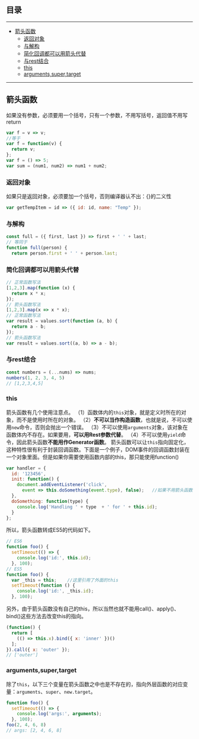 ## 目录
---
- [箭头函数](#箭头函数)
  - [返回对象](#返回对象)
  - [与解构](#与解构)
  - [简化回调都可以用箭头代替](#简化回调都可以用箭头代替)
  - [与rest结合](#与rest结合)
  - [this](#this)
  - [arguments,super,target](#arguments,super,target)
---

## 箭头函数
如果没有参数，必须要用一个括号，只有一个参数，不用写括号，返回值不用写return
```javascript
var f = v => v;
//等于
var f = function(v) {
  return v;
};
var f = () => 5;
var sum = (num1, num2) => num1 + num2;
```
### 返回对象
如果只是返回对象，必须要加一个括号，否则编译器认不出：{}的二义性
```javascript
var getTempItem = id => ({ id: id, name: "Temp" });
```
### 与解构
```javascript
const full = ({ first, last }) => first + ' ' + last;
// 等同于
function full(person) {
  return person.first + ' ' + person.last;
```
### 简化回调都可以用箭头代替
```javascript
// 正常函数写法
[1,2,3].map(function (x) {
  return x * x;
});
// 箭头函数写法
[1,2,3].map(x => x * x);
// 正常函数写法
var result = values.sort(function (a, b) {
  return a - b;
});
// 箭头函数写法
var result = values.sort((a, b) => a - b);
```
### 与rest结合
```javascript
const numbers = (...nums) => nums;
numbers(1, 2, 3, 4, 5)
// [1,2,3,4,5]
```
### this
箭头函数有几个使用注意点。
（1）函数体内的`this`对象，就是定义时所在的对象，而不是使用时所在的对象。
（2）**不可以当作构造函数**，也就是说，不可以使用`new`命令，否则会抛出一个错误。
（3）不可以使用`arguments`对象，该对象在函数体内不存在。如果要用，**可以用Rest参数代替**。
（4）不可以使用`yield`命令，因此箭头函数**不能用作Generator函数**。
箭头函数可以让`this`指向固定化，这种特性很有利于封装回调函数。下面是一个例子，DOM事件的回调函数封装在一个对象里面。但是如果你需要使用函数内部的this，那只能使用function()
```javascript
var handler = {
  id: '123456',
  init: function() {
    document.addEventListener('click',
      event => this.doSomething(event.type), false);   //如果不用箭头函数那this指向document
  },
  doSomething: function(type) {
    console.log('Handling ' + type  + ' for ' + this.id);
  }
};
```
所以，箭头函数转成ES5的代码如下。
```javascript
// ES6
function foo() {
  setTimeout(() => {
    console.log('id:', this.id);
  }, 100);
// ES5
function foo() {
  var _this = this;    //这里引用了外面的this
  setTimeout(function () {
    console.log('id:', _this.id);
  }, 100);
```
另外，由于箭头函数没有自己的this，所以当然也就不能用call()、apply()、bind()这些方法去改变this的指向。
```javascript
(function() {
  return [
    (() => this.x).bind({ x: 'inner' })()
  ];
}).call({ x: 'outer' });
// ['outer']
```
### arguments,super,target
除了`this`，以下三个变量在箭头函数之中也是不存在的，指向外层函数的对应变量：`arguments`、`super`、`new.target`。
```javascript
function foo() {
  setTimeout(() => {
    console.log('args:', arguments);
  }, 100);
foo(2, 4, 6, 8)
// args: [2, 4, 6, 8]
```
